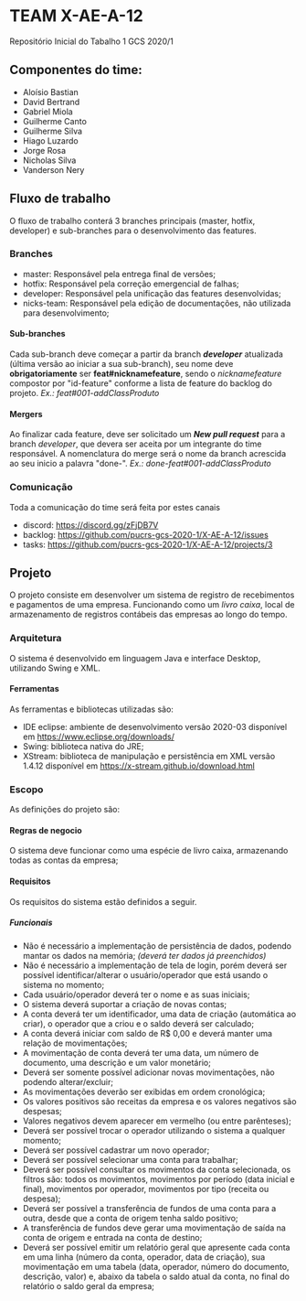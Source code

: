 # TEAM X-AE-A-12
Repositório Inicial do Tabalho 1 GCS 2020/1

## Componentes do time:
- Aloísio Bastian
- David Bertrand
- Gabriel Miola
- Guilherme Canto
- Guilherme Silva
- Hiago Luzardo
- Jorge Rosa
- Nicholas Silva
- Vanderson Nery

## Fluxo de trabalho
O fluxo de trabalho conterá 3 branches principais (master, hotfix, developer) e sub-branches para o desenvolvimento das features.

### Branches
- master: Responsável pela entrega final de versões;
- hotfix: Responsável pela correção emergencial de falhas;
- developer: Responsável pela unificação das features desenvolvidas;
- nicks-team: Responsável pela edição de documentações, não utilizada para desenvolvimento;

#### Sub-branches
Cada sub-branch deve começar a partir da branch ***developer*** atualizada (última versão ao iniciar a sua sub-branch), seu nome deve **obrigatoriamente** ser **feat#nicknamefeature**, sendo o *nicknamefeature* compostor por "id-feature" conforme a lista de feature do backlog do projeto.
*Ex.: feat#001-addClassProduto*

#### Mergers
Ao finalizar cada feature, deve ser solicitado um ***New pull request*** para a branch *developer*, que devera ser aceita por um integrante do time responsável.
A nomenclatura do merge será o nome da branch acrescida ao seu inicio a palavra "done-".
*Ex.: done-feat#001-addClassProduto*

### Comunicação
Toda a comunicação do time será feita por estes canais
- discord: https://discord.gg/zFjDB7V
- backlog: https://github.com/pucrs-gcs-2020-1/X-AE-A-12/issues
- tasks: https://github.com/pucrs-gcs-2020-1/X-AE-A-12/projects/3

## Projeto
O projeto consiste em desenvolver um sistema de registro de recebimentos e pagamentos de uma empresa. Funcionando como um *livro caixa*, local de armazenamento de registros contábeis das empresas ao longo do tempo.

### Arquitetura
O sistema é desenvolvido em linguagem Java e interface Desktop, utilizando Swing e XML.

#### Ferramentas
As ferramentas e bibliotecas utilizadas são:
- IDE eclipse: ambiente de desenvolvimento versão 2020-03 disponível em https://www.eclipse.org/downloads/
- Swing: biblioteca nativa do JRE;
- XStream: biblioteca de manipulação e persistência em XML versão 1.4.12 disponível em https://x-stream.github.io/download.html

### Escopo
As definições do projeto são:

#### Regras de negocio
O sistema deve funcionar como uma espécie de livro caixa, armazenando todas as contas da empresa;

#### Requisitos
Os requisitos do sistema estão definidos a seguir.

##### Funcionais
- Não é necessário a implementação de persistência de dados, podendo mantar os dados na memória; *(deverá ter dados já preenchidos)*
- Não é necessário a implementação de tela de login, porém deverá ser possível identificar/alterar o usuário/operador que está usando o sistema no momento;
- Cada usuário/operador deverá ter o nome e as suas iniciais;
- O sistema deverá suportar a criação de novas contas;
- A conta deverá ter um identificador, uma data de criação (automática ao criar), o operador que a criou e o saldo deverá ser calculado;
- A conta deverá iniciar com saldo de R$ 0,00 e deverá manter uma relação de movimentações;
- A movimentação de conta deverá ter uma data, um número de documento, uma descrição e um valor monetário;
- Deverá ser somente possível adicionar novas movimentações, não podendo alterar/excluir;
- As movimentações deverão ser exibidas em ordem cronológica;
- Os valores positivos são receitas da empresa e os valores negativos são despesas;
- Valores negativos devem aparecer em vermelho (ou entre parênteses);
- Deverá ser possível trocar o operador utilizando o sistema a qualquer momento;
- Deverá ser possível cadastrar um novo operador;
- Deverá ser possível selecionar uma conta para trabalhar;
- Deverá ser possível consultar os movimentos da conta selecionada, os filtros são: todos os movimentos, movimentos por período (data inicial e final), movimentos por operador, movimentos por tipo (receita ou despesa);
- Deverá ser possível a transferência de fundos de uma conta para a outra, desde que a conta de origem tenha saldo positivo;
- A transferência de fundos deve gerar uma movimentação de saída na conta de origem e entrada na conta de destino;
- Deverá ser possível emitir um relatório geral que apresente cada conta em uma linha (número da conta, operador, data de criação), sua movimentação em uma tabela (data, operador, número do documento, descrição, valor) e, abaixo da tabela o saldo atual da conta, no final do relatório o saldo geral da empresa;
